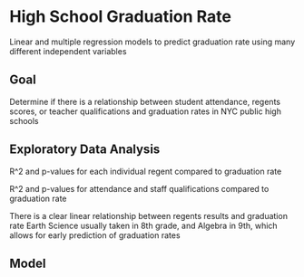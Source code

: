# High School Graduation Rate

Linear and multiple regression models to predict graduation rate using many different independent variables

## Goal
Determine if there is a relationship between student attendance, regents scores, or teacher qualifications and graduation rates in NYC public high schools

## Exploratory Data Analysis
R^2 and p-values for each individual regent compared to graduation rate


R^2 and p-values for attendance and staff qualifications compared to graduation rate


There is a clear linear relationship between regents results and graduation rate
Earth Science usually taken in 8th grade, and Algebra in 9th, which allows for early prediction of graduation rates


## Model
